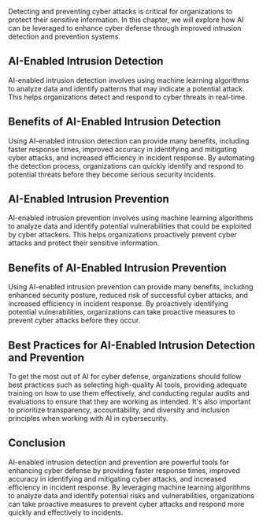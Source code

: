 
Detecting and preventing cyber attacks is critical for organizations to protect their sensitive information. In this chapter, we will explore how AI can be leveraged to enhance cyber defense through improved intrusion detection and prevention systems.

AI-Enabled Intrusion Detection
------------------------------

AI-enabled intrusion detection involves using machine learning algorithms to analyze data and identify patterns that may indicate a potential attack. This helps organizations detect and respond to cyber threats in real-time.

Benefits of AI-Enabled Intrusion Detection
------------------------------------------

Using AI-enabled intrusion detection can provide many benefits, including faster response times, improved accuracy in identifying and mitigating cyber attacks, and increased efficiency in incident response. By automating the detection process, organizations can quickly identify and respond to potential threats before they become serious security incidents.

AI-Enabled Intrusion Prevention
-------------------------------

AI-enabled intrusion prevention involves using machine learning algorithms to analyze data and identify potential vulnerabilities that could be exploited by cyber attackers. This helps organizations proactively prevent cyber attacks and protect their sensitive information.

Benefits of AI-Enabled Intrusion Prevention
-------------------------------------------

Using AI-enabled intrusion prevention can provide many benefits, including enhanced security posture, reduced risk of successful cyber attacks, and increased efficiency in incident response. By proactively identifying potential vulnerabilities, organizations can take proactive measures to prevent cyber attacks before they occur.

Best Practices for AI-Enabled Intrusion Detection and Prevention
----------------------------------------------------------------

To get the most out of AI for cyber defense, organizations should follow best practices such as selecting high-quality AI tools, providing adequate training on how to use them effectively, and conducting regular audits and evaluations to ensure that they are working as intended. It's also important to prioritize transparency, accountability, and diversity and inclusion principles when working with AI in cybersecurity.

Conclusion
----------

AI-enabled intrusion detection and prevention are powerful tools for enhancing cyber defense by providing faster response times, improved accuracy in identifying and mitigating cyber attacks, and increased efficiency in incident response. By leveraging machine learning algorithms to analyze data and identify potential risks and vulnerabilities, organizations can take proactive measures to prevent cyber attacks and respond more quickly and effectively to incidents.
